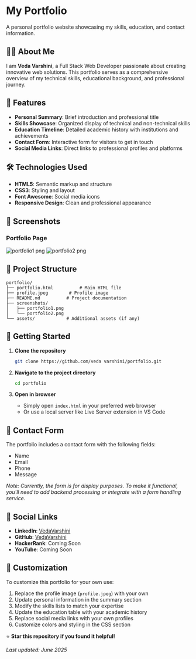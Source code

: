 # My Portfolio

A personal portfolio website showcasing my skills, education, and contact information.

## 👨‍💻 About Me

I am **Veda Varshini**, a Full Stack Web Developer passionate about creating innovative web solutions. This portfolio serves as a comprehensive overview of my technical skills, educational background, and professional journey.

## 🚀 Features

- **Personal Summary**: Brief introduction and professional title
- **Skills Showcase**: Organized display of technical and non-technical skills
- **Education Timeline**: Detailed academic history with institutions and achievements
- **Contact Form**: Interactive form for visitors to get in touch
- **Social Media Links**: Direct links to professional profiles and platforms

## 🛠️ Technologies Used

- **HTML5**: Semantic markup and structure
- **CSS3**: Styling and layout
- **Font Awesome**: Social media icons
- **Responsive Design**: Clean and professional appearance


## 📸 Screenshots

### Portfolio Page

![portfolio1 png](https://github.com/user-attachments/assets/6205708c-65c6-4b5d-af86-fb82eeaffa95)
![portfolio2 png](https://github.com/user-attachments/assets/83aab43b-655c-44bd-a39f-6c2ba8466b59)


## 📁 Project Structure

```
portfolio/
├── portfolio.html          # Main HTML file
├── profile.jpeg        # Profile image
├── README.md          # Project documentation
├── screenshots/
│   ├── portfolio1.png
│   └── portfolio2.png
└── assets/            # Additional assets (if any)
```

## 🚀 Getting Started

1. **Clone the repository**
   ```bash
   git clone https://github.com/veda varshini/portfolio.git
   ```

2. **Navigate to the project directory**
   ```bash
   cd portfolio
   ```

3. **Open in browser**
   - Simply open `index.html` in your preferred web browser
   - Or use a local server like Live Server extension in VS Code

## 📱 Contact Form

The portfolio includes a contact form with the following fields:
- Name
- Email
- Phone
- Message

*Note: Currently, the form is for display purposes. To make it functional, you'll need to add backend processing or integrate with a form handling service.*

## 🔗 Social Links

- **LinkedIn**: [VedaVarshini](https://www.linkedin.com/in/veda-v-8717a4277/)
- **GitHub**: [VedaVarshini](https://github.com/Varshini-sys-tech)
- **HackerRank**: Coming Soon
- **YouTube**: Coming Soon

## 🎨 Customization

To customize this portfolio for your own use:

1. Replace the profile image (`profile.jpeg`) with your own
2. Update personal information in the summary section
3. Modify the skills lists to match your expertise
4. Update the education table with your academic history
5. Replace social media links with your own profiles
6. Customize colors and styling in the CSS section



⭐ **Star this repository if you found it helpful!**

*Last updated: June 2025*
